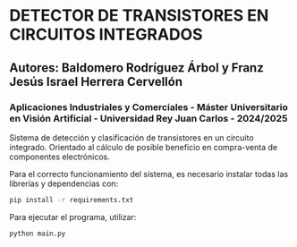 # DETECTOR DE TRANSISTORES EN CIRCUITOS INTEGRADOS
## Autores: Baldomero Rodríguez Árbol y Franz Jesús Israel Herrera Cervellón
###  Aplicaciones Industriales y Comerciales - Máster Universitario en Visión Artificial - Universidad Rey Juan Carlos - 2024/2025
Sistema de detección y clasificación de transistores en un circuito integrado. Orientado al cálculo de posible beneficio en compra-venta de componentes electrónicos.

Para el correcto funcionamiento del sistema, es necesario instalar todas las librerías y dependencias con:
```sh
pip install -r requirements.txt
```
Para ejecutar el programa, utilizar:
```sh
python main.py
```